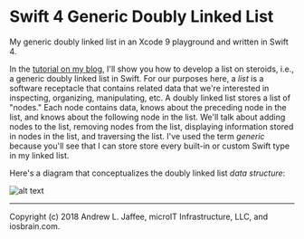 # Swift 4 Generic Doubly Linked List
My generic doubly linked list in an Xcode 9 playground and written in Swift 4.

In the [tutorial on my blog](http://iosbrain.com/blog/2018/10/04/building-a-generic-doubly-linked-list-using-protocol-oriented-swift-4/), I'll show you how to develop a list on steroids, i.e., a generic doubly linked list in Swift. For our purposes here, a _list_ is a software receptacle that contains related data that we're interested in inspecting, organizing, manipulating, etc. A doubly linked list stores a list of "nodes." Each node contains data, knows about the preceding node in the list, and knows about the following node in the list. We'll talk about adding nodes to the list, removing nodes from the list, displaying information stored in nodes in the list, and traversing the list. I've used the term _generic_ because you'll see that I can store store every built-in or custom Swift type in my linked list.

Here's a diagram that conceptualizes the doubly linked list _data structure_:

![alt text][logo1]

[logo1]: http://iosbrain.com/wp-content/uploads/2018/10/Doubly_Linked_List.png "Doubly Linked List"

-------
Copyright (c) 2018 Andrew L. Jaffee, microIT Infrastructure, LLC, and iosbrain.com.
